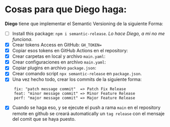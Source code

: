 # Cosas para que Diego haga:

**Diego** tiene que implementar el Semantic Versioning de la siguiente Forma:

-   [ ] Install this package: `npm i semantic-release`. _Lo hace Diego, a mi no me funciona_.
-   [x] Crear tokens Access en GitHub: `GH_TOKEN=`
-   [x] Copiar esos tokens en GitHub Actions en el repository:
-   [x] Crear carpetas en local y archivo `main.yaml`:
-   [x] Crear configuraciones en archivo `main.yaml`:
-   [x] Copiar plugins en archivo `package.json`:
-   [x] Crear comando script `npx semantic-release` en `package.json`.
-   [x] Una vez hecho todo, crear los commits de la siguiente forma:

```shell
    fix: "patch message commit"  => Patch Fix Release
    feat: "minor message commit" => Minor Feature Release
    perf: "major message commit" => Major Feature Release
```

-   [x] Cuando se haga eso, y se ejecute el push a rama `main` en el repository remote en github se creará automatically un `tag release` con el mensaje del comit que se haya puesto.
